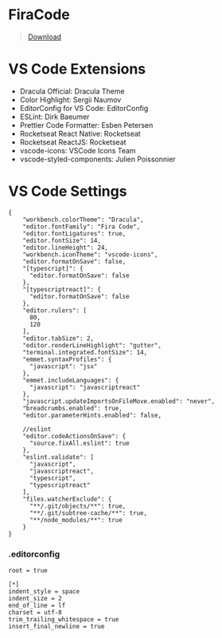 # FiraCode
> [Download](https://github.com/tonsky/FiraCode)

# VS Code Extensions
- Dracula Official: Dracula Theme
- Color Highlight: Sergii Naumov
- EditorConfig for VS Code: EditorConfig
- ESLint: Dirk Baeumer
- Prettier Code Formatter: Esben Petersen
- Rocketseat React Native: Rocketseat
- Rocketseat ReactJS: Rocketseat
- vscode-icons: VSCode Icons Team
- vscode-styled-components: Julien Poissonnier

# VS Code Settings
```
{
    "workbench.colorTheme": "Dracula",
    "editor.fontFamily": "Fira Code",
    "editor.fontLigatures": true,
    "editor.fontSize": 14,
    "editor.lineHeight": 24,
    "workbench.iconTheme": "vscode-icons",
    "editor.formatOnSave": false,
    "[typescript]": {
      "editor.formatOnSave": false
    },
    "[typescriptreact]": {
      "editor.formatOnSave": false
    },
    "editor.rulers": [
      80,
      120
    ],
    "editor.tabSize": 2,
    "editor.renderLineHighlight": "gutter",
    "terminal.integrated.fontSize": 14,
    "emmet.syntaxProfiles": {
      "javascript": "jsx"
    },
    "emmet.includeLanguages": {
      "javascript": "javascriptreact"
    },
    "javascript.updateImportsOnFileMove.enabled": "never",
    "breadcrumbs.enabled": true,
    "editor.parameterHints.enabled": false,
  
    //eslint
    "editor.codeActionsOnSave": {
      "source.fixAll.eslint": true
    },
    "eslint.validate": [
      "javascript",
      "javascriptreact",
      "typescript",
      "typescriptreact"
    ],
    "files.watcherExclude": {
      "**/.git/objects/**": true,
      "**/.git/subtree-cache/**": true,
      "**/node_modules/**": true
    }
}
```
### .editorconfig
```
root = true

[*]
indent_style = space
indent_size = 2
end_of_line = lf
charset = utf-8
trim_trailing_whitespace = true
insert_final_newline = true
```
